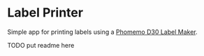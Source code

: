 # Label Printer

Simple app for printing labels using a [Phomemo D30 Label Maker](https://amzn.to/49ZaWpn).

TODO put readme here
